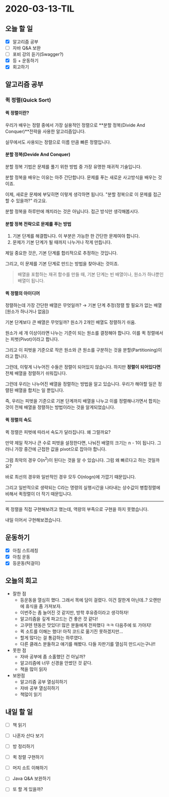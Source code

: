 # 2020-03-13-TIL

## 오늘 할 일

- [x] 알고리즘 공부
- [ ] 자바 Q&A 보완
- [ ] 포비 강의 듣기(Swagger?)
- [x] 등 + 운동하기
- [x] 회고하기

## 알고리즘 공부

### 퀵 정렬(Quick Sort)

#### 퀵 정렬이란?

우리가 배우는 정렬 중에서 가장 실용적인 정렬으로 **분할 정복(Divide And Conquer)**전략을 사용한 알고리즘입니다.

실무에서도 사용되는 정렬으로 이름 만큼 빠른 정렬입니다.

#### 분할 정복(Devide And Conquer)

분할 정복 기법은 문제를 풀기 위한 방법 중 가장 유명한 재귀적 기술입니다.

분할 정복을 배우는 이유는 아주 간단합니다. 문제를 푸는 새로운 사고방식을 배우는 것이죠.

이제, 새로운 문제에 부딪히면 이렇게 생각하면 됩니다. "분할 정복으로 이 문제를 접근할 수 있을까?" 라고요.

분할 정복을 하루만에 깨치라는 것은 아닙니다. 접근 방식만 생각해봅시다.

#### 분할 정복 전략으로 문제를 푸는 방법

1. 기본 단계를 해결합니다. 이 부분은 가능한 한 간단한 문제여야 합니다.
2. 문제가 기본 단계가 될 때까지 나누거나 작게 만듭니다.

제일 중요한 것은, 기본 단계를 합리적으로 추정하는 것입니다.

그리고, 이 문제를 기본 단계로 만드는 방법을 찾아내는 것이죠.

> 배열을 포함하는 재귀 함수를 만들 때, 기본 단계는 빈 배열이나, 원소가 하나뿐인 배열이 됩니다.

#### 퀵 정렬의 아이디어

정렬하는데 가장 간단한 배열은 무엇일까? → 기본 단계 추정(정렬 할 필요가 없는 배열[원소가 하나거나 없음])

기본 단계보다 큰 배열은 무엇일까? 원소가 2개인 배열도 정렬하기 쉬움.

원소가 세 개 이상이라면 나누는 기준이 되는 원소를 결정해야 합니다. 이를 퀵 정렬에서는 피벗(Pivot)이라고 합니다.

그리고 이 피벗을 기준으로 작은 원소와 큰 원소를 구분하는 것을 분할(Partitioning)이라고 합니다.

그런데, 이렇게 나누어진 수들은 정렬이 되어있지 않습니다. 하지만 **정렬이 되어있다면** 전체 배열을 정렬하기 쉬워집니다.

그런데 우리는 나누어진 배열을 정렬하는 방법을 알고 있습니다. 우리가 해야할 일은 정렬된 배열을 합치는 일 뿐입니다.

즉, 우리는 피벗을 기준으로 기본 단계까지 배열을 나누고 이를 정렬해나가면서 합치는 것이 전체 배열을 정렬하는 방법이라는 것을 알게되었습니다.

#### 퀵 정렬의 속도

퀵 정렬은 피벗에 따라서 속도가 달라집니다. 왜 그럴까요?

만약 제일 작거나 큰 수로 피벗을 설정한다면, 나눠진 배열의 크기는 n - 1이 됩니다. 그러니 가장 중간에 근접한 값을 pivot으로 잡아야 합니다.

그럼 최악의 경우 O(n<sup>2</sup>)이 된다는 것을 알 수 있습니다. 그럼 왜 빠르다고 하는 것일까요?

바로 최선의 경우와 일반적인 경우 모두 O(nlogn)에 가깝기 때문입니다.

그리고 일반적으로 생략되는 C라는 명령의 실행시간을 나타내는 상수값이 병합정렬에 비해서 퀵정렬이 더 작기 때문입니다.

---

퀵 정렬을 직접 구현해보려고 했는데, 역량의 부족으로 구현을 하지 못했습니다.

내일 이어서 구현해보겠습니다.

## 운동하기

- [x] 아침 스트레칭
- [x] 아침 운동
- [x] 등운동(턱걸이)

## 오늘의 회고

- 잘한 점
  - 등운동을 열심히 했다. 그래서 목에 담이 걸렸다. 이건 잘한게 아닌데..? 오랜만에 휴식을 좀 가져보자.
  - 이번주는 좀 늘어진 것 같지만, 방학 후유증이라고 생각하자!
  - 알고리즘을 깊게 파고드는 건 좋은 것 같다!
  - 고쿠텐 텐동은 맛있다! 많은 분들에게 전파했다 ㅋㅋ 다음주에 또 가야지!
  - 퀵 소트를 이해는 했다! 아직 코드로 옮기진 못하겠지만...
  - 할게 많다는 걸 통감하는 하루였다.
  - 다른 클래스 분들하고 얘기를 해봤다. 다들 자판기를 열심히 만드시는구나!!
- 못한 점
  - 자바 공부에 좀 소홀했던 건 아닐까?
  - 알고리즘에 너무 신경을 안썼던 것 같다.
  - 책을 많이 읽자
- 보완점
  - 알고리즘 공부 열심히하기
  - 자바 공부 열심히하기
  - 책많이 읽기

## 내일 할 일

- [ ] 책 읽기
- [ ] 나혼자 산다 보기
- [ ] 방 정리하기
- [ ] 퀵 정렬 구현하기
- [ ] 머지 소트 이해하기
- [ ] Java Q&A 보완하기
- [ ] 또 할 게 있을까?


